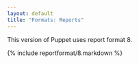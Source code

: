 ```yaml
---
layout: default
title: "Formats: Reports"
---
```



This version of Puppet uses report format 8.

{% include reportformat/8.markdown %}
